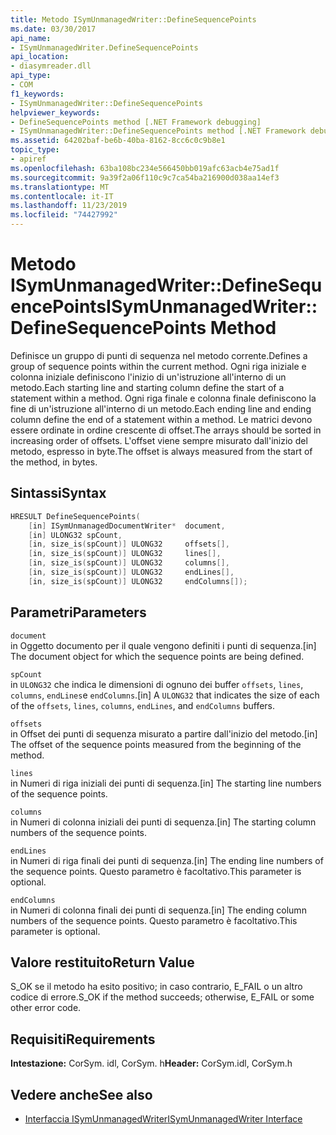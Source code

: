 ```yaml
---
title: Metodo ISymUnmanagedWriter::DefineSequencePoints
ms.date: 03/30/2017
api_name:
- ISymUnmanagedWriter.DefineSequencePoints
api_location:
- diasymreader.dll
api_type:
- COM
f1_keywords:
- ISymUnmanagedWriter::DefineSequencePoints
helpviewer_keywords:
- DefineSequencePoints method [.NET Framework debugging]
- ISymUnmanagedWriter::DefineSequencePoints method [.NET Framework debugging]
ms.assetid: 64202baf-be6b-40ba-8162-8cc6c0c9b8e1
topic_type:
- apiref
ms.openlocfilehash: 63ba108bc234e566450bb019afc63acb4e75ad1f
ms.sourcegitcommit: 9a39f2a06f110c9c7ca54ba216900d038aa14ef3
ms.translationtype: MT
ms.contentlocale: it-IT
ms.lasthandoff: 11/23/2019
ms.locfileid: "74427992"
---
```

# <a name="isymunmanagedwriterdefinesequencepoints-method"></a><span data-ttu-id="7c050-102">Metodo ISymUnmanagedWriter::DefineSequencePoints</span><span class="sxs-lookup"><span data-stu-id="7c050-102">ISymUnmanagedWriter::DefineSequencePoints Method</span></span>
<span data-ttu-id="7c050-103">Definisce un gruppo di punti di sequenza nel metodo corrente.</span><span class="sxs-lookup"><span data-stu-id="7c050-103">Defines a group of sequence points within the current method.</span></span> <span data-ttu-id="7c050-104">Ogni riga iniziale e colonna iniziale definiscono l'inizio di un'istruzione all'interno di un metodo.</span><span class="sxs-lookup"><span data-stu-id="7c050-104">Each starting line and starting column define the start of a statement within a method.</span></span> <span data-ttu-id="7c050-105">Ogni riga finale e colonna finale definiscono la fine di un'istruzione all'interno di un metodo.</span><span class="sxs-lookup"><span data-stu-id="7c050-105">Each ending line and ending column define the end of a statement within a method.</span></span> <span data-ttu-id="7c050-106">Le matrici devono essere ordinate in ordine crescente di offset.</span><span class="sxs-lookup"><span data-stu-id="7c050-106">The arrays should be sorted in increasing order of offsets.</span></span> <span data-ttu-id="7c050-107">L'offset viene sempre misurato dall'inizio del metodo, espresso in byte.</span><span class="sxs-lookup"><span data-stu-id="7c050-107">The offset is always measured from the start of the method, in bytes.</span></span>  
  
## <a name="syntax"></a><span data-ttu-id="7c050-108">Sintassi</span><span class="sxs-lookup"><span data-stu-id="7c050-108">Syntax</span></span>  
  
```cpp  
HRESULT DefineSequencePoints(  
    [in] ISymUnmanagedDocumentWriter*  document,  
    [in] ULONG32 spCount,  
    [in, size_is(spCount)] ULONG32     offsets[],  
    [in, size_is(spCount)] ULONG32     lines[],  
    [in, size_is(spCount)] ULONG32     columns[],  
    [in, size_is(spCount)] ULONG32     endLines[],  
    [in, size_is(spCount)] ULONG32     endColumns[]);  
```  
  
## <a name="parameters"></a><span data-ttu-id="7c050-109">Parametri</span><span class="sxs-lookup"><span data-stu-id="7c050-109">Parameters</span></span>  
 `document`  
 <span data-ttu-id="7c050-110">in Oggetto documento per il quale vengono definiti i punti di sequenza.</span><span class="sxs-lookup"><span data-stu-id="7c050-110">[in] The document object for which the sequence points are being defined.</span></span>  
  
 `spCount`  
 <span data-ttu-id="7c050-111">in `ULONG32` che indica le dimensioni di ognuno dei buffer `offsets`, `lines`, `columns`, `endLines`e `endColumns`.</span><span class="sxs-lookup"><span data-stu-id="7c050-111">[in] A `ULONG32` that indicates the size of each of the `offsets`, `lines`, `columns`, `endLines`, and `endColumns` buffers.</span></span>  
  
 `offsets`  
 <span data-ttu-id="7c050-112">in Offset dei punti di sequenza misurato a partire dall'inizio del metodo.</span><span class="sxs-lookup"><span data-stu-id="7c050-112">[in] The offset of the sequence points measured from the beginning of the method.</span></span>  
  
 `lines`  
 <span data-ttu-id="7c050-113">in Numeri di riga iniziali dei punti di sequenza.</span><span class="sxs-lookup"><span data-stu-id="7c050-113">[in] The starting line numbers of the sequence points.</span></span>  
  
 `columns`  
 <span data-ttu-id="7c050-114">in Numeri di colonna iniziali dei punti di sequenza.</span><span class="sxs-lookup"><span data-stu-id="7c050-114">[in] The starting column numbers of the sequence points.</span></span>  
  
 `endLines`  
 <span data-ttu-id="7c050-115">in Numeri di riga finali dei punti di sequenza.</span><span class="sxs-lookup"><span data-stu-id="7c050-115">[in] The ending line numbers of the sequence points.</span></span> <span data-ttu-id="7c050-116">Questo parametro è facoltativo.</span><span class="sxs-lookup"><span data-stu-id="7c050-116">This parameter is optional.</span></span>  
  
 `endColumns`  
 <span data-ttu-id="7c050-117">in Numeri di colonna finali dei punti di sequenza.</span><span class="sxs-lookup"><span data-stu-id="7c050-117">[in] The ending column numbers of the sequence points.</span></span> <span data-ttu-id="7c050-118">Questo parametro è facoltativo.</span><span class="sxs-lookup"><span data-stu-id="7c050-118">This parameter is optional.</span></span>  
  
## <a name="return-value"></a><span data-ttu-id="7c050-119">Valore restituito</span><span class="sxs-lookup"><span data-stu-id="7c050-119">Return Value</span></span>  
 <span data-ttu-id="7c050-120">S_OK se il metodo ha esito positivo; in caso contrario, E_FAIL o un altro codice di errore.</span><span class="sxs-lookup"><span data-stu-id="7c050-120">S_OK if the method succeeds; otherwise, E_FAIL or some other error code.</span></span>  
  
## <a name="requirements"></a><span data-ttu-id="7c050-121">Requisiti</span><span class="sxs-lookup"><span data-stu-id="7c050-121">Requirements</span></span>  
 <span data-ttu-id="7c050-122">**Intestazione:** CorSym. idl, CorSym. h</span><span class="sxs-lookup"><span data-stu-id="7c050-122">**Header:** CorSym.idl, CorSym.h</span></span>  
  
## <a name="see-also"></a><span data-ttu-id="7c050-123">Vedere anche</span><span class="sxs-lookup"><span data-stu-id="7c050-123">See also</span></span>

- [<span data-ttu-id="7c050-124">Interfaccia ISymUnmanagedWriter</span><span class="sxs-lookup"><span data-stu-id="7c050-124">ISymUnmanagedWriter Interface</span></span>](../../../../docs/framework/unmanaged-api/diagnostics/isymunmanagedwriter-interface.md)
